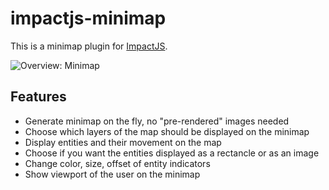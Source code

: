 impactjs-minimap
================

This is a minimap plugin for [ImpactJS](http://www.impactjs.com/).

![Overview: Minimap](https://github.com/dryas/impactjs-minimap/blob/master/doc/img/overview.png)

Features
--------

 * Generate minimap on the fly, no "pre-rendered" images needed
 * Choose which layers of the map should be displayed on the minimap
 * Display entities and their movement on the map
 * Choose if you want the entities displayed as a rectancle or as an image
 * Change color, size, offset of entity indicators
 * Show viewport of the user on the minimap

